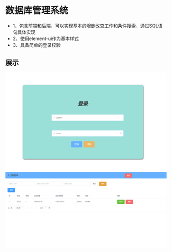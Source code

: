# 数据库管理系统
- 1、包含前端和后端，可以实现基本的增删改查工作和条件搜索，通过SQL语句具体实现
- 2、使用element-ui作为基本样式
- 3、具备简单的登录校验
## 展示
![alt text](image-1.png)
![alt text](image-2.png)